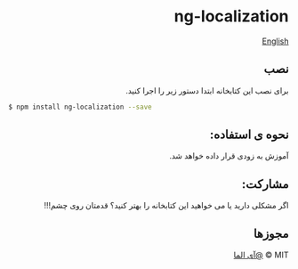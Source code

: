 <div dir='rtl'>

# ng-localization

[English](README.MD)

##  نصب

برای نصب این کتابخانه ابتدا دستور زیر را اجرا کنید.
<div dir='ltr'>

```bash
$ npm install ng-localization --save
```

</div>


## نحوه ی استفاده:

آموزش به زودی قرار داده خواهد شد.

## مشارکت:

اگر مشکلی دارید یا می خواهید این  کتابخانه را بهتر کنید؟ قدمتان روی چشم!!!

## مجوزها

MIT © [@آی الما](mailto:alimohammadi7117@gmail.com)

</div>